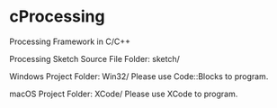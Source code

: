 # cProcessing
Processing Framework in C/C++

Processing Sketch Source File Folder:
sketch/

Windows Project Folder:
Win32/
Please use Code::Blocks to program.

macOS Project Folder:
XCode/
Please use XCode to program.